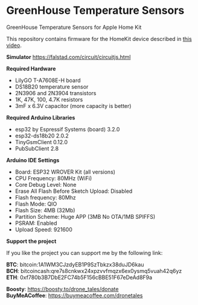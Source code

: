 # GreenHouse Temperature Sensors
 GreenHouse Temperature Sensors for Apple Home Kit

 This repository contains firmware for the HomeKit device described in [this video](https://youtu.be/).

 **Simulator**
 https://falstad.com/circuit/circuitjs.html

 **Required Hardware**
 - LilyGO T-A7608E-H board
 - DS18B20 temperature sensor
 - 2N3906 and 2N3904 transistors
 - 1K, 47K, 100, 4.7K resistors
 - 3mF x 6.3V capacitor (more capacity is better)
 
 **Required Arduino Libraries**
 - esp32 by Espressif Systems (board) 3.2.0
 - esp32-ds18b20 2.0.2
 - TinyGsmClient 0.12.0
 - PubSubClient 2.8
 
 **Arduino IDE Settings**
 - Board: ESP32 WROVER Kit (all versions)
 - CPU Frequency: 80MHz (WiFi)
 - Core Debug Level: None
 - Erase All Flash Before Sketch Upload: Disabled
 - Flash frequency: 80Mhz
 - Flash Mode: QIO
 - Flash Size: 4MB (32Mb)
 - Partition Scheme: Huge APP (3MB No OTA/1MB SPIFFS)
 - PSRAM: Enabled
 - Upload Speed: 921600


 **Support the project**
 
 If you like the project you can support me by the following link:  
 
 **BTC**: bitcoin:1A1WM3CJzdyEB1P9SzTbkzx38duJD6kau  
 **BCH**: bitcoincash:qre7s8cnkwx24xpzvvfmqzx6ex0ysmq5vuah42q6yz  
 **ETH**: 0xf780b3B7DbE2FC74b5F156cBBE51F67eDeAd8F9a  
 
 **Boosty**: https://boosty.to/drone_tales/donate  
 **BuyMeACoffee**: https://buymeacoffee.com/dronetales  
